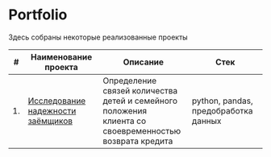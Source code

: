 # Portfolio

Здесь собраны некоторые реализованные проекты

| #    | Наименование проекта                | Описание                                                     | Стек                                                         |
| ---- | ------------------------------------------------------------ | ------------------------------------------------------------ | ------------------------------------------------------------ |
| 1.   | [Исследование надежности заёмщиков]() | Определение связей количества <br/>детей и семейного положения<br/> клиента со своевременностью <br/>возврата кредита | python, pandas, предобработка данных       |
